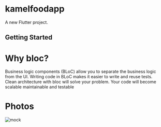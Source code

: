 # kamelfoodapp

A new Flutter project.

## Getting Started
# Why bloc?
Business logic components (BLoC) allow you to separate the business logic from the UI.
Writing code in BLoC makes it easier to write and reuse tests. 
Clean architecture with bloc will solve your problem. Your code will become scalable maintainable and testable

# Photos
![mock](https://user-images.githubusercontent.com/14231362/142592698-00ac3e5d-829c-4fad-8ff1-76fa454c09fd.jpg)
